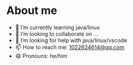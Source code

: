 # About me

- 🌱 I’m currently learning java/linux
- 👯 I’m looking to collaborate on ...
- 🤔 I’m looking for help with java/linux/vscode
- 📫 How to reach me: 1022624614@qq.com
- 😄 Pronouns: he/him


